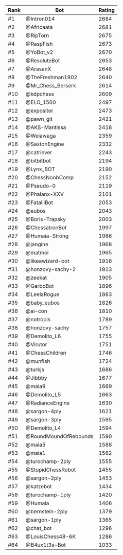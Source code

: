 Rank|Bot|Rating
---|---|---
#1|@Intron014|2684
#2|@Africaata|2681
#3|@RipTorn|2675
#4|@RaspFish|2673
#5|@YoBot_v2|2670
#6|@ResoluteBot|2653
#7|@ArasanX|2648
#8|@TheFreshman1902|2640
#9|@Mr_Chess_Berserk|2614
#10|@kdpchess|2609
#11|@ELO_1500|2497
#12|@expositor|2473
#13|@pawn_git|2421
#14|@AKS-Mantissa|2418
#15|@Weiawaga|2359
#16|@SaxtonEngine|2332
#17|@catriever|2243
#18|@bitbitbot|2194
#19|@Lynx_BOT|2190
#20|@ChessNoobComp|2152
#21|@Pseudo-0|2119
#22|@Phalanx-XXV|2101
#23|@FataliiBot|2053
#24|@eubos|2043
#25|@Boris-Trapsky|2003
#26|@ChessatronBot|1997
#27|@Humaia-Strong|1986
#28|@jangine|1968
#29|@matmoi|1965
#30|@likeawizard-bot|1916
#31|@honzovy-sachy-2|1913
#32|@zeekat|1905
#33|@GarboBot|1896
#34|@LeelaRogue|1863
#35|@baby_eubos|1826
#36|@ai-con|1810
#37|@notropis|1789
#38|@honzovy-sachy|1757
#39|@Demolito_L6|1755
#40|@Virutor|1751
#41|@ChessChildren|1746
#42|@munfish|1724
#43|@turkjs|1686
#44|@Jibbby|1677
#45|@maia9|1669
#46|@Demolito_L5|1663
#47|@RadianceEngine|1630
#48|@sargon-4ply|1621
#49|@sargon-3ply|1595
#50|@Demolito_L4|1594
#51|@RoundMoundOfRebounds|1590
#52|@maia5|1588
#53|@maia1|1562
#54|@turochamp-2ply|1555
#55|@StupidChessRobot|1455
#56|@sargon-2ply|1453
#57|@katzebot|1434
#58|@turochamp-1ply|1420
#59|@Humaia|1406
#60|@bernstein-2ply|1379
#61|@sargon-1ply|1365
#62|@chat_bot|1296
#63|@LouisChess48-6K|1286
#64|@B4ux1t3s-Bot|1033
